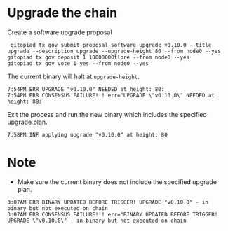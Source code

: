 # Upgrade the chain

Create a software upgrade proposal

```
 gitopiad tx gov submit-proposal software-upgrade v0.10.0 --title upgrade --description upgrade --upgrade-height 80 --from node0 --yes
gitopiad tx gov deposit 1 10000000tlore --from node0 --yes
gitopiad tx gov vote 1 yes --from node0 --yes
```

The current binary will halt at `upgrade-height`.

```
7:54PM ERR UPGRADE "v0.10.0" NEEDED at height: 80:
7:54PM ERR CONSENSUS FAILURE!!! err="UPGRADE \"v0.10.0\" NEEDED at height: 80:
```

Exit the process and run the new binary which includes the specified upgrade plan.

```
7:58PM INF applying upgrade "v0.10.0" at height: 80
```

# Note

- Make sure the current binary does not include the specified upgrade plan.

```
3:07AM ERR BINARY UPDATED BEFORE TRIGGER! UPGRADE "v0.10.0" - in binary but not executed on chain
3:07AM ERR CONSENSUS FAILURE!!! err="BINARY UPDATED BEFORE TRIGGER! UPGRADE \"v0.10.0\" - in binary but not executed on chain
```
